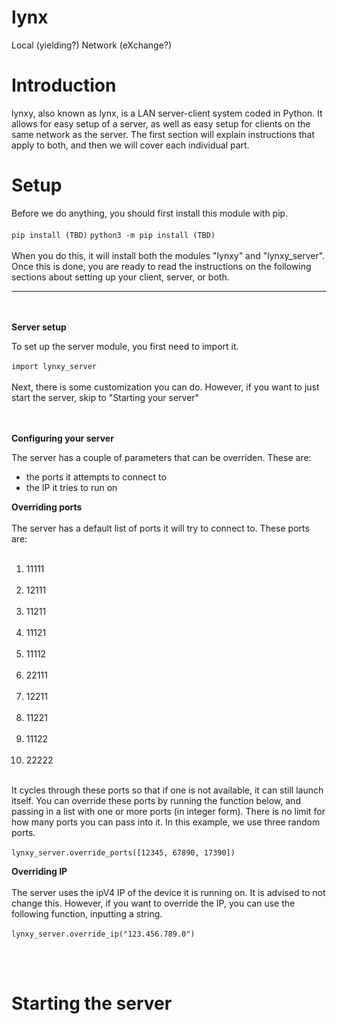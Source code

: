 # **lynx**
Local (yielding?) Network (eXchange?)

# **Introduction**
lynxy, also known as lynx, is a LAN server-client system coded in Python. It allows for easy setup of a server, as well as easy setup for clients on the same network as the server. 
The first section will explain instructions that apply to both, and then we will cover each individual part.

# **Setup**
Before we do anything, you should first install this module with pip. <br></br>
`pip install (TBD)`
`python3 -m pip install (TBD)` <br></br>
When you do this, it will install both the modules "lynxy" and "lynxy_server". Once this is done, you are ready to read the instructions on the following sections about setting up your client, server, or both.











***
<br></br>
<b>Server setup</b> 

To set up the server module, you first need to import it. <br></br>
`import lynxy_server` <br></br>
Next, there is some customization you can do. However, if you want to just start the server, skip to "Starting your server"

<br></br>
<b>Configuring your server</b>

The server has a couple of parameters that can be overriden. These are: 
- the ports it attempts to connect to
- the IP it tries to run on 

<!-- <br></br> -->

**Overriding ports** <br></br>
The server has a default list of ports it will try to connect to. These ports are: <br></br>
1.  11111 <br></br>
2.  12111 <br></br>
3.  11211 <br></br>
4.  11121 <br></br>
5.  11112 <br></br>
6.  22111 <br></br>
7.  12211 <br></br>
8.  11221 <br></br>
9.  11122 <br></br>
10. 22222 <br></br>

It cycles through these ports so that if one is not available, it can still launch itself. You can override these ports by running the function below, and passing in a list with one or more ports (in integer form). There is no limit for how many ports you can pass into it. In this example, we use three random ports. <br></br>
`lynxy_server.override_ports([12345, 67890, 17390])`

<!-- <br></br> -->

**Overriding IP** <br></br>
The server uses the ipV4 IP of the device it is running on. It is advised to not change this. However, if you want to override the IP, you can use the following function, inputting a string. <br></br>
`lynxy_server.override_ip("123.456.789.0")`

<br></br>

# Starting the server